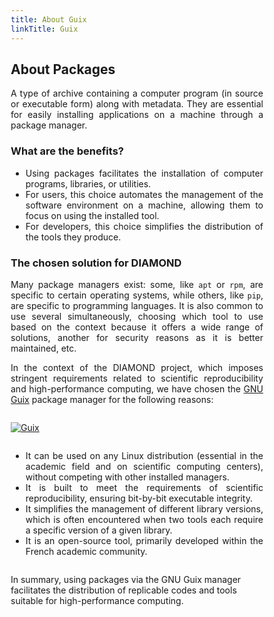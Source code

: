 ```yaml
---
title: About Guix
linkTitle: Guix
---
```


<div align="justify">

## About Packages

A type of archive containing a computer program (in source or executable form) along with metadata. They are essential for easily installing applications on a machine through a package manager.

### What are the benefits?

* Using packages facilitates the installation of computer programs, libraries, or utilities.
* For users, this choice automates the management of the software environment on a machine, allowing them to focus on using the installed tool.
* For developers, this choice simplifies the distribution of the tools they produce.

### The chosen solution for DIAMOND

Many package managers exist: some, like `apt` or `rpm`, are specific to certain operating systems, while others, like `pip`, are specific to programming languages. It is also common to use several simultaneously, choosing which tool to use based on the context because it offers a wide range of solutions, another for security reasons as it is better maintained, etc.

In the context of the DIAMOND project, which imposes stringent requirements related to scientific reproducibility and high-performance computing, we have chosen the [GNU Guix](https://guix.gnu.org) package manager for the following reasons:

</div>
<style>
* {
  box-sizing: border-box;
}
.row:after {
  content: "";
  display: table;
  clear: both;
}
</style>
<div class="row">
<div class="column left-about-guix-fr">

<a href="https://guix.gnu.org" target="_blank"><img alt="Guix" class="logo-guix guix-logo-about"/></a>

</div>
<div class="column right-about-guix-fr" align="justify">

* It can be used on any Linux distribution (essential in the academic field and on scientific computing centers), without competing with other installed managers.
* It is built to meet the requirements of scientific reproducibility, ensuring bit-by-bit executable integrity.
* It simplifies the management of different library versions, which is often encountered when two tools each require a specific version of a given library.
* It is an open-source tool, primarily developed within the French academic community.

</div>
</div>

In summary, using packages via the GNU Guix manager facilitates the distribution of replicable codes and tools suitable for high-performance computing.
